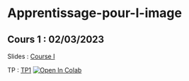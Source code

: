 # Apprentissage-pour-l-image

## Cours 1 : 02/03/2023

Slides : [Course I](https://github.com/emilePi/Apprentissage-pour-l-image/blob/main/Slides/1_introduction_to_neural_networks.pdf)

TP    : [TP1](https://github.com/emilePi/Apprentissage-pour-l-image/blob/main/TP/1_M1MAS_multiclass_logistic_regression.ipynb) [![Open In Colab](https://colab.research.google.com/assets/colab-badge.svg)](https://colab.research.google.com/github/emilePi/Apprentissage-pour-l-image/blob/main/TP/1_M1MAS_multiclass_logistic_regression.ipynb)

